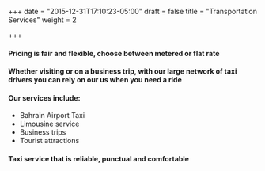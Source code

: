 +++
date = "2015-12-31T17:10:23-05:00"
draft = false
title = "Transportation Services"
weight = 2

+++

#### Pricing is fair and flexible, choose between metered or flat rate

#### Whether visiting or on a business trip, with our large network of taxi drivers you can rely on our us when you need a ride

#### Our services include:
 - Bahrain Airport Taxi
 - Limousine service
 - Business trips
 - Tourist attractions

#### Taxi service that is reliable, punctual and comfortable
